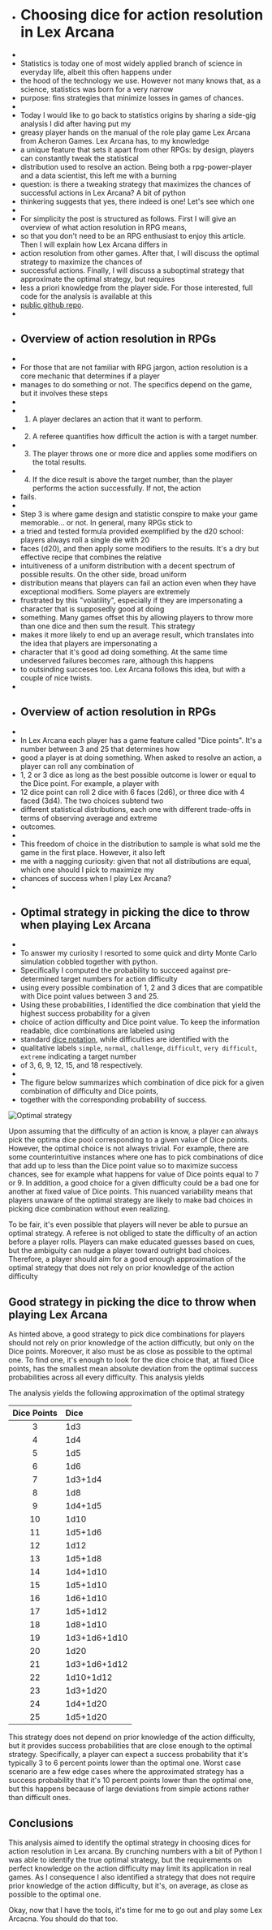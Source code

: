* # Choosing dice for action resolution in Lex Arcana
* 
* Statistics is today one of most widely applied branch of science in everyday life, albeit this often happens under
* the hood of the technology we use. However not many knows that, as a science, statistics was born for a very narrow 
* purpose: fins strategies that minimize losses in games of chances.
* 
* Today I would like to go back to statistics origins by sharing a side-gig analysis I did after having put my 
* greasy player hands on the manual of the role play game Lex Arcana from Acheron Games. Lex Arcana has, to my knowledge
* a unique feature that sets it apart from other RPGs: by design, players can constantly tweak the statistical 
* distribution used to resolve an action. Being both a rpg-power-player and a data scientist, this left me with a burning
* question: is there a tweaking strategy that maximizes the chances of successful actions in Lex Arcana? A bit of python
* thinkering suggests that yes, there indeed is one! Let's see which one
* 
* For simplicity the post is structured as follows. First I will give an overview of what action resolution in RPG means, 
* so that you don't need to be an RPG enthusiast to enjoy this article. Then I will explain how Lex Arcana differs in 
* action resolution from other games. After that, I will discuss the optimal strategy to maximize the chances of 
* successful actions. Finally, I will discuss a suboptimal strategy that approximate the optimal strategy, but requires 
* less a priori knowledge from the player side. For those interested, full code for the analysis is available at this 
* [public github repo](https://github.com/davide-chiuchiu/lex-arcana-statistic).
* 
* ## Overview of action resolution in RPGs
* 
* For those that are not familiar with RPG jargon, action resolution is a core mechanic that determines if a player
* manages to do something or not. The specifics depend on the game, but it involves these steps
* 
* 1. A player declares an action that it want to perform.
* 2. A referee quantifies how difficult the action is with a target number.
* 3. The player throws one or more dice and applies some modifiers on the total results.
* 4. If the dice result is above the target number, than the player performs the action successfully. If not, the action
*    fails.
* 
* Step 3 is where game design and statistic conspire to make your game memorable... or not. In general, many RPGs stick to
* a tried and tested formula provided exemplified by the d20 school: players always roll a single die with 20 
* faces (d20), and then apply some modifiers to the results. It's a dry but effective recipe that combines the relative
* intuitiveness of a uniform distribution with a decent spectrum of possible results. On the other side, broad uniform 
* distribution means that players can fail an action even when they have exceptional modifiers. Some players are extremely 
* frustrated by this "volatility", especially if they are impersonating a character that is supposedly good at doing 
* something. Many games offset this by allowing players to throw more than one dice and then sum the result. This strategy
* makes it more likely to end up an average result, which translates into the idea that players are impersonating a 
* character that it's good ad doing something. At the same time undeserved failures becomes rare, although this happens 
* to outsinding succeses too. Lex Arcana follows this idea, but with a couple of nice twists.
* 
* ## Overview of action resolution in RPGs
* 
* In Lex Arcana each player has a game feature called "Dice points". It's a number between 3 and 25 that determines how
* good a player is at doing something. When asked to resolve an action, a player can roll any combination of 
* 1, 2 or 3 dice as long as the best possible outcome is lower or equal to the Dice point. For example, a player with
* 12 dice point can roll 2 dice with 6 faces (2d6), or three dice with 4 faced (3d4). The two choices subtend two 
* different statistical distributions, each one with different trade-offs in terms of observing average and extreme 
* outcomes.
* 
* This freedom of choice in the distribution to sample is what sold me the game in the first place. However, it also left
* me with a nagging curiosity: given that not all distributions are equal, which one should I pick to maximize my 
* chances of success when I play Lex Arcana?
* 
* ## Optimal strategy in picking the dice to throw when playing Lex Arcana
* 
* To answer my curiosity I resorted to some quick and dirty Monte Carlo simulation cobbled together with python. 
* Specifically I computed the probability to succeed against pre-determined target numbers for action difficulty
* using every possible combination of 1, 2 and 3 dices that are compatible with Dice point values between 3 and 25. 
* Using these probabilities, I identified the dice combination that yield the highest success probability for a given
* choice of action difficulty and Dice point value. To keep the information readable, dice combinations are labeled using 
* standard [dice notation](https://en.wikipedia.org/wiki/Dice_notation), while difficulties are identified with the 
* qualitative labels `simple`, `normal`, `challenge`, `difficult`, `very difficult`, `extreme` indicating a target number 
* of 3, 6, 9, 12, 15, and 18 respectively. 
* 
* The figure below summarizes which combination of dice pick for a given combination of difficulty and Dice points, 
* together with the corresponding probability of success. 

![Optimal strategy](optimal_dice_strategy.svg)

Upon assuming that the difficulty of an action is know, a player can always pick the optima dice pool corresponding to a
given value of Dice points. However, the optimal choice is not always trivial. For example, there are some 
counterintuitive instances where one has to pick combinations of dice that add up to less than the Dice point value so 
to maximize success chances, see for example what happens for value of Dice points equal to 7 or 9. In addition, a good 
choice for a given difficulty could be a bad one for another at fixed value of Dice points. This nuanced variability 
means that players unaware of the optimal strategy are likely to make bad choices in picking dice combination without 
even realizing.

To be fair, it's even possible that players will never be able to pursue an optimal strategy. A referee is not 
obliged to state the difficulty of an action before a player rolls. Players can make educated guesses based on cues, but
the ambiguity can nudge a player toward outright bad choices. Therefore, a player should aim for a good enough 
approximation of the optimal strategy that does not rely on prior knowledge of the action difficulty

## Good strategy in picking the dice to throw when playing Lex Arcana

As hinted above, a good strategy to pick dice combinations for players should not rely on prior knowledge of the action
difficutly, but only on the Dice points. Moreover, it also must be as close as possible to the optimal one. 
To find one, it's enough to look for the dice choice that, at fixed Dice points, has the smallest mean absolute 
deviation from the optimal success probabilities across all every difficulty. This analysis yields


The analysis yields the following approximation of the optimal strategy

|Dice Points| Dice    |
|:----:|:-------------|
|  3   | 1d3          |
|  4   | 1d4          |
|  5   | 1d5          |
|  6   | 1d6          |
|  7   | 1d3+1d4      |
|  8   | 1d8          |
|  9   | 1d4+1d5      |
|  10  | 1d10         |
|  11  | 1d5+1d6      |
|  12  | 1d12         |
|  13  | 1d5+1d8      |
|  14  | 1d4+1d10     |
|  15  | 1d5+1d10     |
|  16  | 1d6+1d10     |
|  17  | 1d5+1d12     |
|  18  | 1d8+1d10     |
|  19  | 1d3+1d6+1d10 |
|  20  | 1d20         |
|  21  | 1d3+1d6+1d12 |
|  22  | 1d10+1d12    |
|  23  | 1d3+1d20     |
|  24  | 1d4+1d20     |
|  25  | 1d5+1d20     |

This strategy does not depend on prior knowledge of the action difficulty, but it provides success probabilities that 
are close enough to the optimal strategy. Specifically, a player can expect a success probability that it's typically 
3 to 6 percent points lower than the optimal one. Worst case scenario are a few edge cases where the approximated 
strategy has a success probability that it's 10 percent points lower than the optimal one, but this happens because of 
large deviations from simple actions rather than difficult ones. 

## Conclusions

This analysis aimed to identify the optimal strategy in choosing dices for action resolution in Lex arcana. By crunching
numbers with a bit of Python I was able to identify the true optimal strategy, but the requirements on perfect knowledge
on the action difficulty may limit its application in real games. As I consequence I also identified a strategy that 
does not require prior knowledge of the action difficulty, but it's, on average, as close as possible to the optimal
one. 

Okay, now that I have the tools, it's time for me to go out and play some Lex Arcacna. You should do that too.

